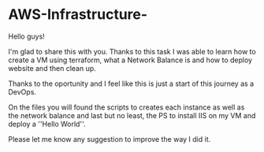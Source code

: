 # AWS-Infrastructure-

Hello guys! 

I'm glad to share this with you. Thanks to this task I was able to learn how to create a VM using terraform, what a Network Balance is and how to deploy website and then clean up. 

Thanks to the oportunity and I feel like this is just a start of this journey as a DevOps. 

On the files you will found the scripts to creates each instance as well as the network balance and last but no least, the PS to install IIS on my VM and deploy a ''Hello World''. 

Please let me know any suggestion to improve the way I did it. 


